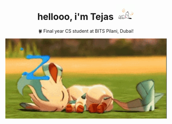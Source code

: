 <h1 align="center">hellooo, i'm Tejas <img src="yeayep/snoopy.gif" height="50px"> </h1>

<p align="center">
  🍀 Final year CS student at BITS Pilani, Dubai!
</p>

<div align="center">
</div>

<p align="center">
  <img src="yeayep/sleepy.gif"  height="250px"/>
</p>

